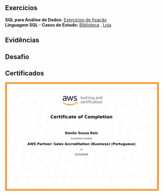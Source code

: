 ## Exercícios  
**SQL para Análise de Dados:** [Exercícios de fixação](./exercicios/fixação)  
**Linguagem SQL - Casos de Estudo:** [Biblioteca](./exercicios/Biblioteca) , [Loja](./exercicios/Loja)
  
## Evidências  
  
## Desafio  
   
## Certificados  
<img src="./certificados/aws-course-completion.jpg" alt="certificate">  
